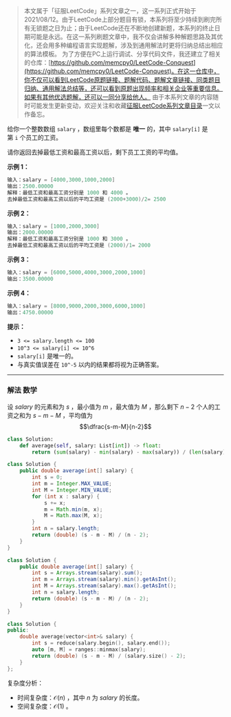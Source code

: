 > 本文属于「征服LeetCode」系列文章之一，这一系列正式开始于2021/08/12。由于LeetCode上部分题目有锁，本系列将至少持续到刷完所有无锁题之日为止；由于LeetCode还在不断地创建新题，本系列的终止日期可能是永远。在这一系列刷题文章中，我不仅会讲解多种解题思路及其优化，还会用多种编程语言实现题解，涉及到通用解法时更将归纳总结出相应的算法模板。
> <b></b>
> 为了方便在PC上运行调试、分享代码文件，我还建立了相关的仓库：[https://github.com/memcpy0/LeetCode-Conquest](https://github.com/memcpy0/LeetCode-Conquest)。在这一仓库中，你不仅可以看到LeetCode原题链接、题解代码、题解文章链接、同类题目归纳、通用解法总结等，还可以看到原题出现频率和相关企业等重要信息。如果有其他优选题解，还可以一同分享给他人。
> <b></b>
> 由于本系列文章的内容随时可能发生更新变动，欢迎关注和收藏[征服LeetCode系列文章目录](https://memcpy0.blog.csdn.net/article/details/119656559)一文以作备忘。

给你一个整数数组 `salary` ，数组里每个数都是 **唯一** 的，其中 `salary[i]` 是第 `i` 个员工的工资。

请你返回去掉最低工资和最高工资以后，剩下员工工资的平均值。

**示例 1：**
```java
输入：salary = [4000,3000,1000,2000]
输出：2500.00000
解释：最低工资和最高工资分别是 1000 和 4000 。
去掉最低工资和最高工资以后的平均工资是 (2000+3000)/2= 2500
```
**示例 2：**
```java
输入：salary = [1000,2000,3000]
输出：2000.00000
解释：最低工资和最高工资分别是 1000 和 3000 。
去掉最低工资和最高工资以后的平均工资是 (2000)/1= 2000
```
**示例 3：**
```java
输入：salary = [6000,5000,4000,3000,2000,1000]
输出：3500.00000
```
**示例 4：**
```java
输入：salary = [8000,9000,2000,3000,6000,1000]
输出：4750.00000
```
**提示：**
- `3 <= salary.length <= 100`
- `10^3 <= salary[i] <= 10^6`
- `salary[i]` 是唯一的。
- 与真实值误差在 `10^-5` 以内的结果都将视为正确答案。

---
### 解法 数学
设 $\textit{salary}$ 的元素和为 $s$ ，最小值为 $m$ ，最大值为 $M$ ，那么剩下 $n-2$ 个人的工资之和为 $s-m-M$ ，平均值为
$$\dfrac{s-m-M}{n-2}$$

```python
class Solution:
    def average(self, salary: List[int]) -> float:
        return (sum(salary) - min(salary) - max(salary)) / (len(salary) - 2)
```

```java
class Solution {
    public double average(int[] salary) {
        int s = 0;
        int m = Integer.MAX_VALUE;
        int M = Integer.MIN_VALUE;
        for (int x : salary) {
            s += x;
            m = Math.min(m, x);
            M = Math.max(M, x);
        }
        int n = salary.length;
        return (double) (s - m - M) / (n - 2);
    }
}

class Solution {
    public double average(int[] salary) {
        int s = Arrays.stream(salary).sum();
        int m = Arrays.stream(salary).min().getAsInt();
        int M = Arrays.stream(salary).max().getAsInt();
        int n = salary.length;
        return (double) (s - m - M) / (n - 2);
    }
}
```

```cpp
class Solution {
public:
    double average(vector<int>& salary) {
        int s = reduce(salary.begin(), salary.end());
        auto [m, M] = ranges::minmax(salary);
        return (double) (s - m - M) / (salary.size() - 2);
    }
};
```
复杂度分析：
- 时间复杂度：$\mathcal{O}(n)$ ，其中 $n$ 为 $\textit{salary}$ 的长度。
- 空间复杂度：$\mathcal{O}(1)$ 。
